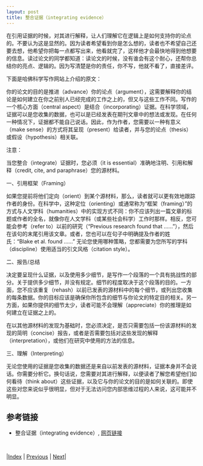 ```yaml
---
layout: post
title: 整合证据（integrating evidence）
---
```


在引用证据的时候，对其进行解释，让人们理解它在逻辑上是如何支持你的论点的。不要认为这是显然的。因为读者希望看到你是怎么想的，读者也不希望自己还要去想，他希望你把每一点都写出来，他看就完了，这样他才会最快地得到他想要的信息。读过论文的同学都知道：读论文的时候，没有谁会有这个耐心，还帮你总结你的亮点、逻辑的。因为写清楚是你的责任，你不写，他就不看了，直接差评。

下面是哈佛科学写作网站上介绍的原文：

你的论文的目的是推进（advance）你的论点（argument），这需要解释你的结论是如何建立在你之前别人已经完成的工作之上的，但又与这些工作不同。写作的一个核心方面（central aspect）是结合（incorporating）证据。在科学领域，证据可以是您收集的数据，也可以是已经发表在期刊文章中的想法或发现。在任何一种情况下，证据都不能自己说话。因此，作为作者，您需要以一种有意义（make sense）的方式将其呈现（present）给读者，并与您的论点（thesis）或假设（hypothesis）相关联。

注意：

当您整合（integrate）证据时，您必须（it is essential）准确地注明、引用和解释（credit, cite, and paraphrase）您的源材料。

一、引用框架（Framing）

如果您提前将他们定向（orient）到某个源材料，那么，读者就可以更有效地跟踪作者的身份。在科学中，这种定位（orienting）或通常称为“框架（framing）”的方式与人文学科（humanities）中的实现方式不同：你不应该列出一篇文章的标题或作者的全名，就像你在人文学科（或某些社会科学）工作时那样。相反，您可能会参考（refer to）以前的研究（“Previous research found that ……”），然后在该句的末尾引用该文章。或者，您也可以在句子中明确提及作者的姓氏：“Blake et al. found ……” 无论您使用哪种策略，您都需要为您所写的学科（discipline）使用适当的引文风格（citation style）。

二、报告/总结

决定要呈现什么证据，以及使用多少细节，是写作一个段落的一个具有挑战性的部分。关于提供多少细节，并没有规定。细节的程度取决于这个段落的目的。一方面，您不应该重复（rehash）以前已发表的源材料中的每个细节，或列出您收集的每条数据。你的目标应该是确保你所包含的细节与你论文的特定目的相关。另一方面，如果你提供的细节太少，读者可能不会理解（appreciate）你的推理是如何建立在证据之上的。

在以其他源材料的发现为基础时，您必须决定，是否只需要包括一份该源材料的发现的简明（concise）报告，或者是否需要包括对这些发现的解释（interpretation），或他们在研究中使用的方法的信息。

三、理解（Interpreting）

无论您使用的证据是您收集的数据还是来自以前发表的源材料，证据本身并不会说话。你需要分析它。换句话说，您需要对其进行解释，以便读者了解您希望他们如何看待（think about）这些证据，以及它与你的论文的目的是如何关联的。即使这些对您来说似乎很明显，但对于无法访问您内部思维过程的人来说，这可能并不明显。

## 参考链接

- 整合证据（integrating evidence）, [网页链接](https://www.sciencewrites.org/evidence)

<br/>

|[Index](../) | [Previous](2-6-structure) | [Next](2-10-style)|

